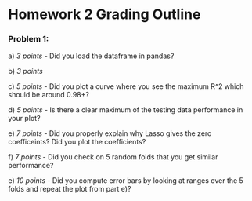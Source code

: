 # Homework 2 Grading Outline

### Problem 1:

a) *3 points* - Did you load the dataframe in pandas?

b) *3 points* 

c) *5 points* - Did you plot a curve where you see the maximum R^2 which should be around 0.98+?

d) *5 points* - Is there a clear maximum of the testing data performance in your plot?

e) *7 points* - Did you properly explain why Lasso gives the zero coefficeints? Did you plot the coefficients?

f) *7 points* - Did you check on 5 random folds that you get similar performance?

e) *10 points* - Did you compute error bars by looking at ranges over the 5 folds and repeat the plot from part e)?



 